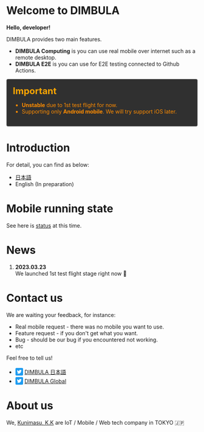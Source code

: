 <meta name="slack-app-id" content="A04TTVBSK6J">

# Welcome to DIMBULA

**Hello, developer!**

DIMBULA provides two main features.

- **DIMBULA Computing** is you can use real mobile over internet such as a remote desktop.
- **DIMBULA E2E** is you can use for E2E testing connected to Github Actions.

<div style="background-color: rgb(48, 48, 48); border: 1px solid gray; padding: 16px; border-radius: 4px; margin: 0 0 20px;">
<div style="color: orange; font-weight: bold; font-size: 1.5rem;">Important</div>
<ul style=" color: darkorange;">
<li><b>Unstable</b> due to 1st test flight for now.</li>
<li>Supporting only <b>Android mobile</b>. We will try support iOS later.</li>
</ul>
</div>

# Introduction

For detail, you can find as below:
* [日本語](./pages/ja/README.md)
* English (In preparation)


# Mobile running state
See here is [status](https://dimbula-web.kunimasu.com/support/devices) at this time.

# News
1. <b>2023.03.23</b><br/>We launched 1st test flight stage right now 🎉

# Contact us
We are waiting your feedback, for instance:
* Real mobile request - there was no mobile you want to use.
* Feature request - if you don't get what you want.
* Bug - should be our bug if you encountered not working.
* etc

Feel free to tell us!

* <img style="position: relative; top: 4px;" src="assets/image/twitter_icon.png" width="20" alt="Twitter" />&nbsp;[DIMBULA 日本語](https://twitter.com/__kunimasu__)
* <img style="position: relative; top: 4px;" src="assets/image/twitter_icon.png" width="20" alt="Twitter" />&nbsp;[DIMBULA Global](https://twitter.com/dimbula_dev)

# About us
We, [Kunimasu, K.K](https://kunimasu.com/) are IoT / Mobile / Web tech company in TOKYO 🇯🇵
